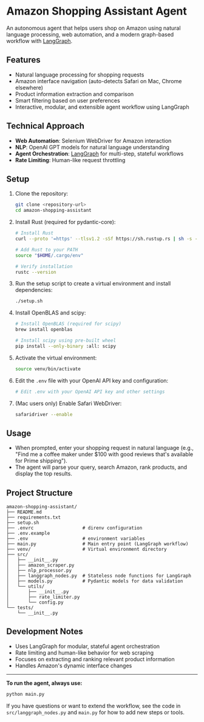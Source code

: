 # Amazon Shopping Assistant Agent

An autonomous agent that helps users shop on Amazon using natural language processing, web automation, and a modern graph-based workflow with [LangGraph](https://github.com/langchain-ai/langgraph).

## Features

- Natural language processing for shopping requests
- Amazon interface navigation (auto-detects Safari on Mac, Chrome elsewhere)
- Product information extraction and comparison
- Smart filtering based on user preferences
- Interactive, modular, and extensible agent workflow using LangGraph

## Technical Approach

- **Web Automation**: Selenium WebDriver for Amazon interaction
- **NLP**: OpenAI GPT models for natural language understanding
- **Agent Orchestration**: [LangGraph](https://github.com/langchain-ai/langgraph) for multi-step, stateful workflows
- **Rate Limiting**: Human-like request throttling

## Setup

1. Clone the repository:
   ```bash
   git clone <repository-url>
   cd amazon-shopping-assistant
   ```

2. Install Rust (required for pydantic-core):
   ```bash
   # Install Rust
   curl --proto '=https' --tlsv1.2 -sSf https://sh.rustup.rs | sh -s -- -y
   
   # Add Rust to your PATH
   source "$HOME/.cargo/env"
   
   # Verify installation
   rustc --version
   ```

3. Run the setup script to create a virtual environment and install dependencies:
   ```bash
   ./setup.sh
   ```

4. Install OpenBLAS and scipy:
   ```bash
   # Install OpenBLAS (required for scipy)
   brew install openblas
   
   # Install scipy using pre-built wheel
   pip install --only-binary :all: scipy
   ```

5. Activate the virtual environment:
   ```bash
   source venv/bin/activate
   ```

6. Edit the `.env` file with your OpenAI API key and configuration:
   ```bash
   # Edit .env with your OpenAI API key and other settings
   ```

7. (Mac users only) Enable Safari WebDriver:
   ```bash
   safaridriver --enable
   ```
   
## Usage

- When prompted, enter your shopping request in natural language (e.g., "Find me a coffee maker under $100 with good reviews that's available for Prime shipping").
- The agent will parse your query, search Amazon, rank products, and display the top results.

## Project Structure

```
amazon-shopping-assistant/
├── README.md
├── requirements.txt
├── setup.sh
├── .envrc                  # direnv configuration
├── .env.example
├── .env                    # environment variables
├── main.py                 # Main entry point (LangGraph workflow)
├── venv/                   # Virtual environment directory
├── src/
│   ├── __init__.py
│   ├── amazon_scraper.py
│   ├── nlp_processor.py
│   ├── langgraph_nodes.py  # Stateless node functions for LangGraph
│   ├── models.py           # Pydantic models for data validation
│   └── utils/
│       ├── __init__.py
│       ├── rate_limiter.py
│       └── config.py
└── tests/
    └── __init__.py
```

## Development Notes

- Uses LangGraph for modular, stateful agent orchestration
- Rate limiting and human-like behavior for web scraping
- Focuses on extracting and ranking relevant product information
- Handles Amazon's dynamic interface changes

---

**To run the agent, always use:**
```bash
python main.py
```

If you have questions or want to extend the workflow, see the code in `src/langgraph_nodes.py` and `main.py` for how to add new steps or tools. 